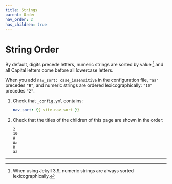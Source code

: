 ```yaml
---
title: Strings
parent: Order
nav_order: 2
has_children: true
---
```


# String Order

By default, digits precede letters, numeric strings are sorted by value,[^1]
and all Capital letters come before all lowercase letters.

When you add `nav_sort: case_insensitive` in the configuration file, `"aa"` precedes `"B"`,
and numeric strings are ordered lexicographically: `"10"` precedes `"2"`.

1.  Check that `_config.yml` contains:
    ```yaml
    nav_sort: {{ site.nav_sort }}
    ```

1.  Check that the titles of the children of this page are shown in the order:
    ```
    2
    10
    A
    Aa
    B
    aa
    ```

----

[^1]: When using Jekyll 3.9, numeric strings are always sorted lexicographically.

